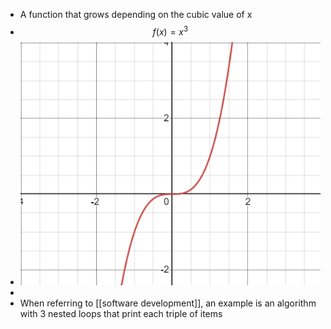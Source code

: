 - A function that grows depending on the cubic value of x
- $$f(x) = x^3$$
- ![cubic_function.png](../assets/cubic_function_1699525750924_0.png)
-
- When referring to [[software development]], an example is an algorithm with 3 nested loops that print each triple of items